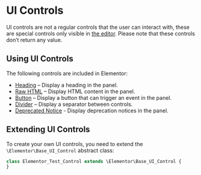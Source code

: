 # UI Controls

<Badge type="tip" vertical="top" text="Elementor Core" /> <Badge type="warning" vertical="top" text="Basic" />

UI controls are not a regular controls that the user can interact with, these are special controls only visible in [the editor](../editor/). Please note that these controls don’t return any value.

## Using UI Controls

The following controls are included in Elementor:

* [Heading](./../controls/classes/control-heading/) – Display a heading in the panel.
* [Raw HTML](./../controls/classes/control-raw-html/) – Display HTML content in the panel.
* [Button](./../controls/classes/control-button/) – Display a button that can trigger an event in the panel.
* [Divider](./../controls/classes/control-divider/) – Display a separator between controls.
* [Deprecated Notice](./../controls/classes/control-deprecated-notice/) - Display deprecation notices in the panel.

## Extending UI Controls

To create your own UI controls, you need to extend the `\Elementor\Base_UI_Control` abstract class:

```php {1}
class Elementor_Test_Control extends \Elementor\Base_UI_Control {
}
```
